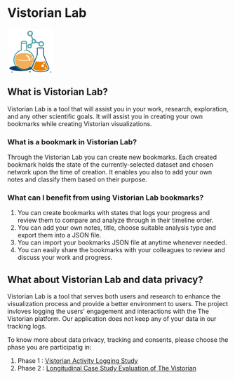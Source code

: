 # Vistorian Lab

![image](assets/Images/VistorianLabLogo.png)

## What is Vistorian Lab?

Vistorian Lab is a tool that will assist you in your work, research, exploration, and any other scientific goals. It will assist you in creating your own bookmarks while creating Vistorian visualizations.  

### What is a bookmark in Vistorian Lab?
Through the Vistorian Lab you can create new bookmarks. Each created bookmark holds the state of the currently-selected dataset and chosen network upon the time of creation. It enables you also to add your own notes and classify them based on their purpose. 

### What can I benefit from using Vistorian Lab bookmarks?
1. You can create bookmarks with states that logs your progress and review them to compare and analyze through in their timeline order.
2. You can add your own notes, title, choose suitable analysis type and export them into a JSON file. 
3. You can import your bookmarks JSON file at anytime whenever needed.
4. You can easily share the bookmarks with your colleagues to review and discuss your work and progress. 


## What about Vistorian Lab and data privacy?
Vistorian Lab is a tool that serves both users and research to enhance the visualization process and provide a better environment to users. The project invloves logging the users' engagement and interactions with the The Vistorian platform. Our application does not keep any of your data in our tracking logs. 

To know more about data privacy, tracking and consents, please choose the phase you are participatig in:
1. Phase 1 :  <a href="https://vistorian.github.io/studyPhase1_activityLogging.html">Vistorian Activity Logging Study</a> 
2. Phase 2 :  <a href="https://vistorian.github.io/studyPhase2_LongitudinalCaseStudy.html">Longitudinal Case Study Evaluation of The Vistorian</a> 
